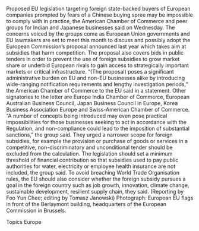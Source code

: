 Proposed EU legislation targeting foreign state-backed buyers of European companies prompted by fears of a Chinese buying spree may be impossible to comply with in practice, the American Chamber of Commerce and peer groups for Indian and Japanese businesses said on Wednesday.
The concerns voiced by the groups come as European Union governments and EU lawmakers are set to meet this month to discuss and possibly adopt the European Commission’s proposal announced last year which takes aim at subsidies that harm competition.
The proposal also covers bids in public tenders in order to prevent the use of foreign subsidies to grow market share or underbid European rivals to gain access to strategically important markets or critical infrastructure.
“(The proposal) poses a significant administrative burden on EU and non-EU businesses alike by introducing wide-ranging notification requirements and lengthy investigation periods,” the American Chamber of Commerce to the EU said in a statement.
Other signatories to the letter are Europe India Chamber of Commerce, European Australian Business Council, Japan Business Council in Europe, Korea Business Association Europe and Swiss-American Chamber of Commerce.
“A number of concepts being introduced may even pose practical impossibilities for those businesses seeking to act in accordance with the Regulation, and non-compliance could lead to the imposition of substantial sanctions,” the group said.
They urged a narrower scope for foreign subsidies, for example the provision or purchase of goods or services in a competitive, non-discriminatory and unconditional tender should be excluded from the calculation.
The legislation should set a minimum threshold of financial contribution so that subsidies used to pay public authorities for water, electricity or employee health insurance are not included, the group said.
To avoid breaching World Trade Organisation rules, the EU should also consider whether the foreign subsidy pursues a goal in the foreign country such as job growth, innovation, climate change, sustainable development, resilient supply chain, they said.
(Reporting by Foo Yun Chee; editing by Tomasz Janowski)
Photograph: European EU flags in front of the Berlaymont building, headquarters of the European Commission in Brussels.

Topics
Europe
